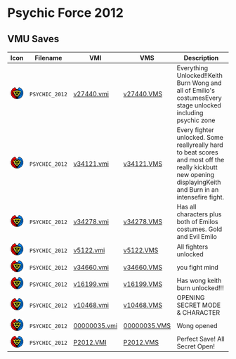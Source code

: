 # Psychic Force 2012

## VMU Saves

| Icon | Filename | VMI | VMS | Description |
|------|----------|-----|-----|-------------|
| ![Psychic Force 2012](../icons/PSYCHIC_2012.GIF) | `PSYCHIC_2012` | [v27440.vmi](v27440.vmi) | [v27440.VMS](v27440.VMS) | Everything Unlocked!!Keith Burn Wong and all of Emilio's costumesEvery stage unlocked including psychic zone  |
| ![Psychic Force 2012](../icons/PSYCHIC_2012.GIF) | `PSYCHIC_2012` | [v34121.vmi](v34121.vmi) | [v34121.VMS](v34121.VMS) | Every fighter unlocked. Some reallyreally hard to beat scores and most off the really kickbutt new opening displayingKeith and Burn in an intensefire fight.  |
| ![Psychic Force 2012](../icons/PSYCHIC_2012.GIF) | `PSYCHIC_2012` | [v34278.vmi](v34278.vmi) | [v34278.VMS](v34278.VMS) | Has all characters plus both of Emilos costumes. Gold and Evil Emilo  |
| ![Psychic Force 2012](../icons/PSYCHIC_2012.GIF) | `PSYCHIC_2012` | [v5122.vmi](v5122.vmi) | [v5122.VMS](v5122.VMS) | All fighters unlocked  |
| ![Psychic Force 2012](../icons/PSYCHIC_2012.GIF) | `PSYCHIC_2012` | [v34660.vmi](v34660.vmi) | [v34660.VMS](v34660.VMS) | you fight mind  |
| ![Psychic Force 2012](../icons/PSYCHIC_2012.GIF) | `PSYCHIC_2012` | [v16199.vmi](v16199.vmi) | [v16199.VMS](v16199.VMS) | Has wong keith burn unlocked!!!  |
| ![Psychic Force 2012](../icons/PSYCHIC_2012.GIF) | `PSYCHIC_2012` | [v10468.vmi](v10468.vmi) | [v10468.VMS](v10468.VMS) | OPENING SECRET MODE & CHARACTER  |
| ![Psychic Force 2012](../icons/PSYCHIC_2012.GIF) | `PSYCHIC_2012` | [00000035.vmi](00000035.vmi) | [00000035.VMS](00000035.VMS) | Wong opened  |
| ![Psychic Force 2012](../icons/PSYCHIC_2012.GIF) | `PSYCHIC_2012` | [P2012.VMI](P2012.VMI) | [P2012.VMS](P2012.VMS) | Perfect Save! All Secret Open! |
